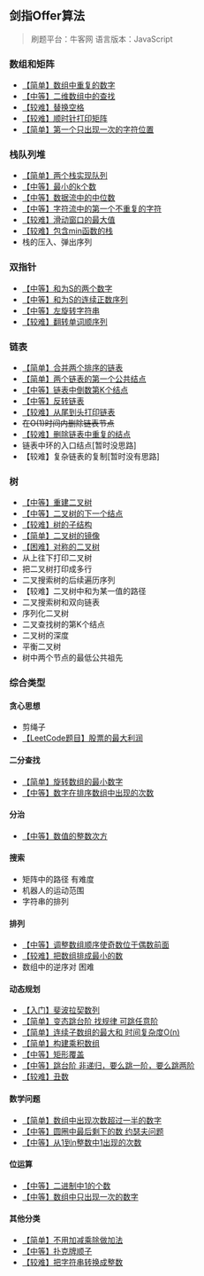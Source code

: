 <!--
 * @Description: 
 * @Version: Beta1.0
 * @Author: 【B站&公众号】Rong姐姐好可爱
 * @Date: 2021-04-27 08:39:46
 * @LastEditors: 【B站&公众号】Rong姐姐好可爱
 * @LastEditTime: 2021-05-12 22:01:34
-->


## 剑指Offer算法

> 刷题平台：牛客网
> 语言版本：JavaScript

### 数组和矩阵

 - [【简单】数组中重复的数字](./数组和矩阵/duplicate.js)
 - [【中等】二维数组中的查找](./数组和矩阵/Find.js)
 - [【较难】替换空格](./数组和矩阵/replaceSpace.js)
 - [【较难】顺时针打印矩阵](./数组和矩阵/printMatrix.js)
 - [【简单】第一个只出现一次的字符位置](./数组和矩阵/FirstNotRepeatingChar.js)


### 栈队列堆

- [【简单】两个栈实现队列](./栈队列堆/JSStackToQueue.js)
- [【中等】最小的k个数](./栈队列堆/GetLeastNumbers_Solution.js)
- [【中等】数据流中的中位数](./栈队列堆/InsertAndGetMedian.js)
- [【中等】字符流中的第一个不重复的字符](./栈队列堆/FirstAppearingOnce.js)
- [【较难】滑动窗口的最大值](./栈队列堆/maxInWindows.js)
- [【较难】包含min函数的栈](./栈队列堆/GetMinInJSStack.js)
- 栈的压入、弹出序列



### 双指针

- [【中等】和为S的两个数字](./双指针/FindNumbersWithSum.js)
- [【中等】和为S的连续正数序列](./双指针/FindContinuousSequence.js)
- [【中等】左旋转字符串](./双指针/LeftRotateString.js)
- [【较难】翻转单词顺序列](./双指针/ReverseSentence.js)



### 链表

- [【简单】合并两个排序的链表](./链表/Merge.js)
- [【简单】两个链表的第一个公共结点](./链表/FindFirstCommonNode.js)
- [【中等】链表中倒数第K个结点](./链表/FindKthToTail.js)
- [【中等】反转链表](./链表/ReverseList.js)
- [【较难】从尾到头打印链表](./链表/printListFromTailToHead.js)
- ~~在O(1)时间内删除链表节点~~
- [【较难】删除链表中重复的结点](./链表/deleteDuplication.js)
- 链表中环的入口结点[暂时没思路]
- 【较难】复杂链表的复制[暂时没有思路]



### 树

- [【中等】重建二叉树](./树/reConstructBinaryTree.js)
- [【中等】二叉树的下一个结点](./树/GetNext.js)
- [【较难】树的子结构](./树/HasSubtree.js)
- [【简单】二叉树的镜像](./树/Mirror.js)
- [【困难】对称的二叉树](./树/isSymmetrical.js)
- 从上往下打印二叉树
- 把二叉树打印成多行
- 二叉搜索树的后续遍历序列
- 【较难】二叉树中和为某一值的路径
- 二叉搜索树和双向链表
- 序列化二叉树
- 二叉查找树的第K个结点
- 二叉树的深度
- 平衡二叉树
- 树中两个节点的最低公共祖先


### 综合类型

#### 贪心思想

- 剪绳子
- [【LeetCode题目】股票的最大利润](./贪心思想/maxProfit.js)


#### 二分查找

- [【简单】旋转数组的最小数字](./二分查找/minNumberInRotateArray.js)
- [【中等】数字在排序数组中出现的次数](./二分查找/GetNumberOfK.js)


#### 分治

- [【中等】数值的整数次方](./分治/Power.js)


#### 搜索

- 矩阵中的路径 有难度
- 机器人的运动范围
- 字符串的排列


#### 排列

- [【中等】调整数组顺序使奇数位于偶数前面](./排列/reOrderArray.js)
- [【较难】把数组排成最小的数](./双指针/ReverseSentence.js)
- 数组中的逆序对 困难

#### 动态规划

- [【入门】斐波拉契数列](./动态规划/Fibonacci.js)
- [【简单】变态跳台阶 找规律 可跳任意阶](./动态规划/jumpFloorII.js)
- [【简单】连续子数组的最大和 时间复杂度O(n)](./动态规划/FindGreatestSumOfSubArray.js)
- [【简单】构建乘积数组](./动态规划/multiply.js)
- [【中等】矩形覆盖](./动态规划/rectCover.js)
- [【中等】跳台阶 非递归，要么跳一阶，要么跳两阶](./动态规划/jumpFloor.js)
- [【较难】丑数](./动态规划/GetUglyNumber_Solution.js)



#### 数学问题

- [【简单】数组中出现次数超过一半的数字](./数学/MoreThanHalfNum_Solution.js)
- [【中等】圆圈中最后剩下的数 约瑟夫问题](./数学/LastRemaining_Solution.js)
- [【中等】从1到n整数中1出现的次数](./数学/NumberOf1Between1AndN_Solution.js)

#### 位运算

- [【中等】二进制中1的个数](./位运算/NumberOf1.js)
- [【中等】数组中只出现一次的数字]()

#### 其他分类

- [【简单】不用加减乘除做加法](./其他相关/Add.js)
- [【中等】扑克牌顺子](./其他相关/IsContinuous.js)
- [【较难】把字符串转换成整数](./其他相关/StrToInt.js)